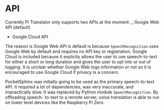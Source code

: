 # API
Currently Pi Translator only supports two APIs at the
moment:
_ Google Web API (default)
- Google Cloud API

The reason is Google Web API is default is because 
`SpeechRecognition` uses Google Web by default and
requires no API key or registration. Google Cloud is
included because it explicity allows the user to use
speech-to-text for either a short or long duration
and gives the user to opt into or out of logging.
It is unclear whether Google Web logs information or
not so it is encouraged to use Google Cloud if privacy
is a concern. 

PocketSphinx was initially going to be used as the primary
speech-to-text API. It required a lot of dependencies, 
was very inaccurate, and impractically slow. It was replaced
by Python module `SpeechRecognition`. By offloading speech-
to-text to a remote server, voice translation is able to 
run on lower level devices like the Raspberry Pi Zero.
